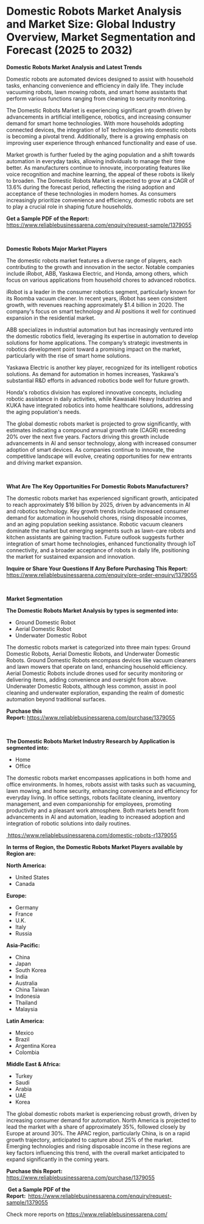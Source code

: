 <p><h1>Domestic Robots Market Analysis and Market Size: Global Industry Overview, Market Segmentation and Forecast (2025 to 2032)</h1></p><p><strong>Domestic Robots Market Analysis and Latest Trends</strong></p>
<p><p>Domestic robots are automated devices designed to assist with household tasks, enhancing convenience and efficiency in daily life. They include vacuuming robots, lawn mowing robots, and smart home assistants that perform various functions ranging from cleaning to security monitoring.</p><p>The Domestic Robots Market is experiencing significant growth driven by advancements in artificial intelligence, robotics, and increasing consumer demand for smart home technologies. With more households adopting connected devices, the integration of IoT technologies into domestic robots is becoming a pivotal trend. Additionally, there is a growing emphasis on improving user experience through enhanced functionality and ease of use.</p><p>Market growth is further fueled by the aging population and a shift towards automation in everyday tasks, allowing individuals to manage their time better. As manufacturers continue to innovate, incorporating features like voice recognition and machine learning, the appeal of these robots is likely to broaden. The Domestic Robots Market is expected to grow at a CAGR of 13.6% during the forecast period, reflecting the rising adoption and acceptance of these technologies in modern homes. As consumers increasingly prioritize convenience and efficiency, domestic robots are set to play a crucial role in shaping future households.</p></p>
<p><strong>Get a Sample PDF of the Report:&nbsp;</strong> <a href="https://www.reliablebusinessarena.com/enquiry/request-sample/1379055?utm_campaign=2146&utm_medium=2&utm_source=Github&utm_content=ia&utm_term=08042025&utm_id=domestic-robots">https://www.reliablebusinessarena.com/enquiry/request-sample/1379055</a></p>
<p>&nbsp;</p>
<p><strong>Domestic Robots Major Market Players</strong></p>
<p><p>The domestic robots market features a diverse range of players, each contributing to the growth and innovation in the sector. Notable companies include iRobot, ABB, Yaskawa Electric, and Honda, among others, which focus on various applications from household chores to advanced robotics.</p><p>iRobot is a leader in the consumer robotics segment, particularly known for its Roomba vacuum cleaner. In recent years, iRobot has seen consistent growth, with revenues reaching approximately $1.4 billion in 2020. The company's focus on smart technology and AI positions it well for continued expansion in the residential market.</p><p>ABB specializes in industrial automation but has increasingly ventured into the domestic robotics field, leveraging its expertise in automation to develop solutions for home applications. The company’s strategic investments in robotics development point toward a promising impact on the market, particularly with the rise of smart home solutions.</p><p>Yaskawa Electric is another key player, recognized for its intelligent robotics solutions. As demand for automation in homes increases, Yaskawa's substantial R&D efforts in advanced robotics bode well for future growth.</p><p>Honda's robotics division has explored innovative concepts, including robotic assistance in daily activities, while Kawasaki Heavy Industries and KUKA have integrated robotics into home healthcare solutions, addressing the aging population's needs.</p><p>The global domestic robots market is projected to grow significantly, with estimates indicating a compound annual growth rate (CAGR) exceeding 20% over the next five years. Factors driving this growth include advancements in AI and sensor technology, along with increased consumer adoption of smart devices. As companies continue to innovate, the competitive landscape will evolve, creating opportunities for new entrants and driving market expansion.</p></p>
<p>&nbsp;</p>
<p><strong>What Are The Key Opportunities For Domestic Robots Manufacturers?</strong></p>
<p><p>The domestic robots market has experienced significant growth, anticipated to reach approximately $16 billion by 2025, driven by advancements in AI and robotics technology. Key growth trends include increased consumer demand for automation in household chores, rising disposable incomes, and an aging population seeking assistance. Robotic vacuum cleaners dominate the market but emerging segments such as lawn-care robots and kitchen assistants are gaining traction. Future outlook suggests further integration of smart home technologies, enhanced functionality through IoT connectivity, and a broader acceptance of robots in daily life, positioning the market for sustained expansion and innovation.</p></p>
<p><strong>Inquire or Share Your Questions If Any Before Purchasing This Report:</strong> <a href="https://www.reliablebusinessarena.com/enquiry/pre-order-enquiry/1379055?utm_campaign=2146&utm_medium=2&utm_source=Github&utm_content=ia&utm_term=08042025&utm_id=domestic-robots">https://www.reliablebusinessarena.com/enquiry/pre-order-enquiry/1379055</a></p>
<p>&nbsp;</p>
<p><strong>Market Segmentation</strong></p>
<p><strong>The Domestic Robots Market Analysis by types is segmented into:</strong></p>
<p><ul><li>Ground Domestic Robot</li><li>Aerial Domestic Robot</li><li>Underwater Domestic Robot</li></ul></p>
<p><p>The domestic robots market is categorized into three main types: Ground Domestic Robots, Aerial Domestic Robots, and Underwater Domestic Robots. Ground Domestic Robots encompass devices like vacuum cleaners and lawn mowers that operate on land, enhancing household efficiency. Aerial Domestic Robots include drones used for security monitoring or delivering items, adding convenience and oversight from above. Underwater Domestic Robots, although less common, assist in pool cleaning and underwater exploration, expanding the realm of domestic automation beyond traditional surfaces.</p></p>
<p><strong>Purchase this Report:&nbsp;</strong><a href="https://www.reliablebusinessarena.com/purchase/1379055?utm_campaign=2146&utm_medium=2&utm_source=Github&utm_content=ia&utm_term=08042025&utm_id=domestic-robots">https://www.reliablebusinessarena.com/purchase/1379055</a></p>
<p>&nbsp;</p>
<p><strong>The Domestic Robots Market Industry Research by Application is segmented into:</strong></p>
<p><ul><li>Home</li><li>Office</li></ul></p>
<p><p>The domestic robots market encompasses applications in both home and office environments. In homes, robots assist with tasks such as vacuuming, lawn mowing, and home security, enhancing convenience and efficiency for everyday living. In office settings, robots facilitate cleaning, inventory management, and even companionship for employees, promoting productivity and a pleasant work atmosphere. Both markets benefit from advancements in AI and automation, leading to increased adoption and integration of robotic solutions into daily routines.</p></p>
<p><a href="https://www.reliablebusinessarena.com/domestic-robots-r1379055?utm_campaign=2146&utm_medium=2&utm_source=Github&utm_content=ia&utm_term=08042025&utm_id=domestic-robots">&nbsp;https://www.reliablebusinessarena.com/domestic-robots-r1379055</a></p>
<p><strong>In terms of Region, the Domestic Robots Market Players available by Region are:</strong></p>
<p>
    <p> <strong> North America: </strong>
        <ul>
            <li>United States</li>
            <li>Canada</li>
        </ul>
        </p> 
    <p> <strong> Europe: </strong>
        <ul>
            <li>Germany</li>
            <li>France</li>
            <li>U.K.</li>
            <li>Italy</li>
            <li>Russia</li>
        </ul>
        </p> 
    <p> <strong> Asia-Pacific: </strong>
        <ul>
            <li>China</li>
            <li>Japan</li>
            <li>South Korea</li>
            <li>India</li>
            <li>Australia</li>
            <li>China Taiwan</li>
            <li>Indonesia</li>
            <li>Thailand</li>
            <li>Malaysia</li>
        </ul>
        </p> 
    <p> <strong> Latin America: </strong>
        <ul>
            <li>Mexico</li>
            <li>Brazil</li>
            <li>Argentina Korea</li>
            <li>Colombia</li>
        </ul>
        </p> 
    <p> <strong> Middle East & Africa: </strong>
        <ul>
            <li>Turkey</li>
            <li>Saudi</li>
            <li>Arabia</li>
            <li>UAE</li>
            <li>Korea</li>
        </ul>
    </p>
    </p>
<p><p>The global domestic robots market is experiencing robust growth, driven by increasing consumer demand for automation. North America is projected to lead the market with a share of approximately 35%, followed closely by Europe at around 30%. The APAC region, particularly China, is on a rapid growth trajectory, anticipated to capture about 25% of the market. Emerging technologies and rising disposable income in these regions are key factors influencing this trend, with the overall market anticipated to expand significantly in the coming years.</p></p>
<p><strong>Purchase this Report: </strong><a href="https://www.reliablebusinessarena.com/purchase/1379055?utm_campaign=2146&utm_medium=2&utm_source=Github&utm_content=ia&utm_term=08042025&utm_id=domestic-robots">https://www.reliablebusinessarena.com/purchase/1379055</a></p>
<p>&nbsp;<strong>Get a Sample PDF of the Report:&nbsp;&nbsp;</strong><a href="https://www.reliablebusinessarena.com/enquiry/request-sample/1379055?utm_campaign=2146&utm_medium=2&utm_source=Github&utm_content=ia&utm_term=08042025&utm_id=domestic-robots">https://www.reliablebusinessarena.com/enquiry/request-sample/1379055</a></p>
<p><strong></strong></p>
<p>Check more reports on <a href="https://www.reliablebusinessarena.com/?utm_campaign=2146&utm_medium=2&utm_source=Github&utm_content=ia&utm_term=08042025&utm_id=domestic-robots">https://www.reliablebusinessarena.com/</a></p>